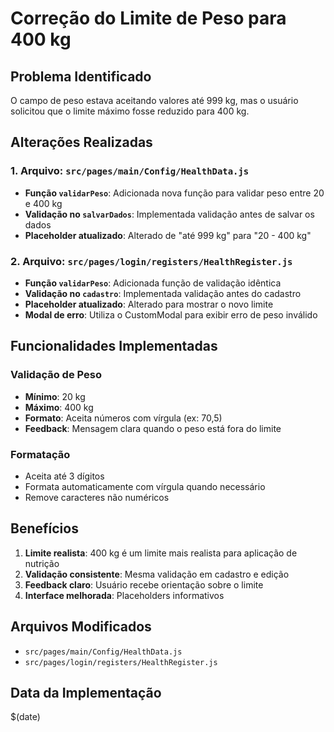 # Correção do Limite de Peso para 400 kg

## Problema Identificado
O campo de peso estava aceitando valores até 999 kg, mas o usuário solicitou que o limite máximo fosse reduzido para 400 kg.

## Alterações Realizadas

### 1. Arquivo: `src/pages/main/Config/HealthData.js`
- **Função `validarPeso`**: Adicionada nova função para validar peso entre 20 e 400 kg
- **Validação no `salvarDados`**: Implementada validação antes de salvar os dados
- **Placeholder atualizado**: Alterado de "até 999 kg" para "20 - 400 kg"

### 2. Arquivo: `src/pages/login/registers/HealthRegister.js`
- **Função `validarPeso`**: Adicionada função de validação idêntica
- **Validação no `cadastro`**: Implementada validação antes do cadastro
- **Placeholder atualizado**: Alterado para mostrar o novo limite
- **Modal de erro**: Utiliza o CustomModal para exibir erro de peso inválido

## Funcionalidades Implementadas

### Validação de Peso
- **Mínimo**: 20 kg
- **Máximo**: 400 kg
- **Formato**: Aceita números com vírgula (ex: 70,5)
- **Feedback**: Mensagem clara quando o peso está fora do limite

### Formatação
- Aceita até 3 dígitos
- Formata automaticamente com vírgula quando necessário
- Remove caracteres não numéricos

## Benefícios
1. **Limite realista**: 400 kg é um limite mais realista para aplicação de nutrição
2. **Validação consistente**: Mesma validação em cadastro e edição
3. **Feedback claro**: Usuário recebe orientação sobre o limite
4. **Interface melhorada**: Placeholders informativos

## Arquivos Modificados
- `src/pages/main/Config/HealthData.js`
- `src/pages/login/registers/HealthRegister.js`

## Data da Implementação
$(date) 